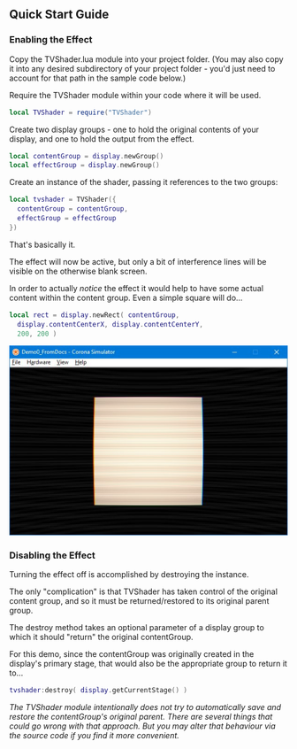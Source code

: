 ## Quick Start Guide

### Enabling the Effect

Copy the TVShader.lua module into your project folder.  (You may also copy it into any desired subdirectory of your project folder - you'd just need to account for that path in the sample code below.)

Require the TVShader module within your code where it will be used.
```lua
local TVShader = require("TVShader")
```

Create two display groups - one to hold the original contents of your display, and one to hold the output from the effect.
```lua
local contentGroup = display.newGroup()
local effectGroup = display.newGroup()
```

Create an instance of the shader, passing it references to the two groups:
```lua
local tvshader = TVShader({
  contentGroup = contentGroup,
  effectGroup = effectGroup
})
```

That's basically it.

The effect will now be active, but only a bit of interference lines will be visible on the otherwise blank screen.

In order to actually _notice_ the effect it would help to have some actual content within the content group.  Even a simple square will do...
```lua
local rect = display.newRect( contentGroup,
  display.contentCenterX, display.contentCenterY,
  200, 200 )
```
![](tvshader_demo0docs.jpg)

### Disabling the Effect

Turning the effect off is accomplished by destroying the instance.

The only "complication" is that TVShader has taken control of the original content group, and so it must be returned/restored to its original parent group.

The destroy method takes an optional parameter of a display group to which it should "return" the original contentGroup.

For this demo, since the contentGroup was originally created in the display's primary stage, that would also be the appropriate group to return it to...
```lua
tvshader:destroy( display.getCurrentStage() )
```
_The TVShader module intentionally does not try to automatically save and restore the contentGroup's original parent.  There are several things that could go wrong with that approach.  But you may alter that behaviour via the source code if you find it more convenient._
